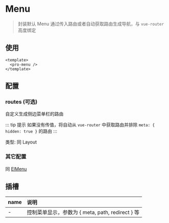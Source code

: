 # Menu

> 封装默认 Menu 通过传入路由或者自动获取路由生成导航，与 `vue-router` 高度绑定

## 使用

```vue
<template>
  <pro-menu />
</template>
```

## 配置

### routes (可选)

自定义生成侧边菜单栏的路由

::: tip 提示
如果没有传值，将自动从 `vue-router` 中获取路由并排除 `meta: { hidden: true }` 的路由
:::

类型: 同 Layout

### 其它配置

同 [ElMenu](https://element-plus.gitee.io/#/zh-CN/component/menu)

## 插槽

| name | 说明                                             |
| :--- | :----------------------------------------------- |
| -    | 控制菜单显示，参数为 { meta, path, redirect } 等 |
